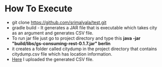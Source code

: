 # How To Execute
* git clone https://github.com/srimalyala/test.git
* gradle build - It generates a JAR file that is executable which takes city as an argument and generates CSV file. 
* To run jar file just go to project directory and type this __java -jar "build/libs/gs-consuming-rest-0.1.7.jar" berlin__  
* it creates a folder called citydump in the project directory that contains citydump.csv file which has location    information.
* [Here](https://docs.google.com/spreadsheets/d/1tAZ__eUBCZGX6S37v_ivytfHmLorMG6Ko1ZTwoX5KD0/edit#gid=1800697113) I uploaded the generated CSV file.
   

